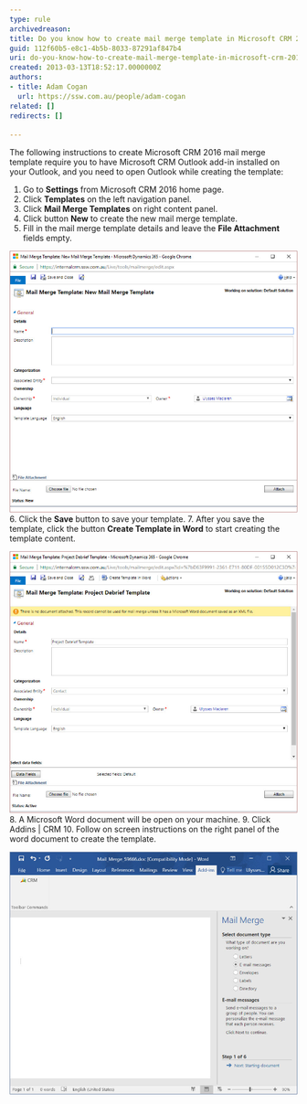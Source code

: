 ```yaml
---
type: rule
archivedreason: 
title: Do you know how to create mail merge template in Microsoft CRM 2016?
guid: 112f60b5-e8c1-4b5b-8033-87291af847b4
uri: do-you-know-how-to-create-mail-merge-template-in-microsoft-crm-2011
created: 2013-03-13T18:52:17.0000000Z
authors:
- title: Adam Cogan
  url: https://ssw.com.au/people/adam-cogan
related: []
redirects: []

---
```


The following instructions to create Microsoft CRM 2016 mail merge template require you to have Microsoft CRM Outlook add-in installed on your Outlook, and you need to open Outlook while creating the template:

<!--endintro-->

1. Go to 
       **Settings** from Microsoft CRM 2016 home page.
2. Click 
       **Templates** on the left navigation panel.
3. Click 
       **Mail Merge Templates** on right content panel.
4. Click button 
       **New** to create the new mail merge template.
5. Fill in the mail merge template details and leave the 
       **File Attachment** fields empty.

![Figure: Fill in mail merge template details](mail-merge-1.jpg)  
6. Click the 
       **Save** button to save your template.
7. After you save the template, click the button 
       **Create Template in Word** to start creating the template content.

![Figure: Create Mail Merge Template](mail-merge-2.jpg)  
8. A Microsoft Word document will be open on your machine.
9. Click Addins | CRM
10. Follow on screen instructions on the right panel of the word document to create the template.

![Figure: Follow the instructions to create template content](mail-merge-3.jpg)
